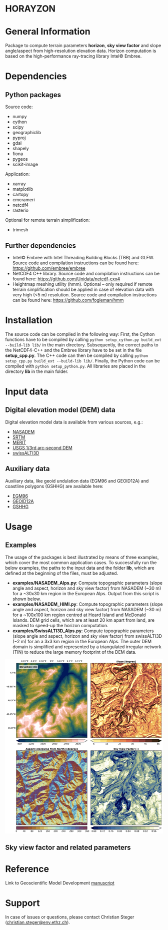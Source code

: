# HORAYZON

# General Information
Package to compute terrain parameters **horizon**, **sky view factor** and slope angle/aspect from high-resolution elevation data. Horizon computation is based on the high-performance ray-tracing library Intel&copy; Embree.

# Dependencies

## Python packages

Source code:
- numpy
- cython
- scipy
- geographiclib
- pyproj
- gdal
- shapely
- fiona
- pygeos
- scikit-image

Application:
- xarray
- matplotlib
- cartopy
- cmcrameri
- netcdf4
- rasterio

Optional for remote terrain simplification:
- trimesh

## Further dependencies
- Intel&copy; Embree with Intel Threading Building Blocks (TBB) and GLFW. Source code and compilation instructions can be found here: https://github.com/embree/embree
- NetCDF4 C++ library. Source code and compilation instructions can be found here: https://github.com/Unidata/netcdf-cxx4
- Heightmap meshing utility (hmm). Optional &ndash; only required if remote terrain simplification should be applied in case of elevation data with very high (<5 m) resolution. Source code and compilation instructions can be found here: https://github.com/fogleman/hmm

# Installation
The source code can be compiled in the following way: First, the Cython functions have to be compiled by calling `python setup_cython.py build_ext --build-lib lib/` in the main directory. Subsequently, the correct paths to the NetCDF4-C++ and the Embree library have to be set in the file **setup_cpp.py**. The C++ code can then be compiled by calling `python setup_cpp.py build_ext --build-lib lib/`. Finally, the Python code can be compiled with `python setup_python.py`. All libraries are placed in the directory **lib** in the main folder.

# Input data

## Digital elevation model (DEM) data

Digital elevation model data is available from various sources, e.g.:
- [NASADEM](https://search.earthdata.nasa.gov/)
- [SRTM](https://srtm.csi.cgiar.org)
- [MERIT](http://hydro.iis.u-tokyo.ac.jp/~yamadai/MERIT_DEM/)
- [USGS 1/3rd arc-second DEM](https://www.sciencebase.gov/catalog/item/4f70aa9fe4b058caae3f8de5)
- [swissALTI3D](https://www.swisstopo.admin.ch/en/geodata/height/alti3d.html)

## Auxiliary data

Auxiliary data, like geoid undulation data (EGM96 and GEOID12A) and coastline polygons (GSHHG) are available here:
- [EGM96](https://earth-info.nga.mil)
- [GEOID12A](https://geodesy.noaa.gov/GEOID/GEOID12A/GEOID12A_AK.shtml)
- [GSHHG](https://www.soest.hawaii.edu/pwessel/gshhg/)

# Usage

## Examples

The usage of the packages is best illustrated by means of three examples, which cover the most common application cases. To successfully run the below examples, the paths to the input data and the folder **lib**, which are defined at the beginning of the files, must be adjusted. 
- **examples/NASADEM_Alps.py**: Compute topographic parameters (slope angle and aspect, horizon and sky view factor) from NASADEM (~30 m) for a ~30x30 km region in the European Alps. Output from this script is shown below.
- **examples/NASADEM_HIMI.py**: Compute topographic parameters (slope angle and aspect, horizon and sky view factor) from NASADEM (~30 m) for a ~100x100 km region centred at Heard Island and McDonald Islands. DEM grid cells, which are at least 20 km apart from land, are masked to speed-up the horizon computation.
- **examples/SwissALTI3D_Alps.py**: Compute topographic parameters (slope angle and aspect, horizon and sky view factor) from swissALTI3D (~2 m) for an a 3x3 km region in the European Alps. The outer DEM domain is simplified and represented by a triangulated irregular network (TIN) to reduce the large memory footprint of the DEM data.

![Alt text](https://github.com/ChristianSteger/Images/blob/master/Topo_slope_SVF.png?raw=true "Output from examples/NASADEM_Alps.py")

## Sky view factor and related parameters



# Reference
Link to Geoscientific Model Development [manuscript](https://www.geoscientific-model-development.net)

# Support 
In case of issues or questions, please contact Christian Steger (christian.steger@env.ethz.ch).